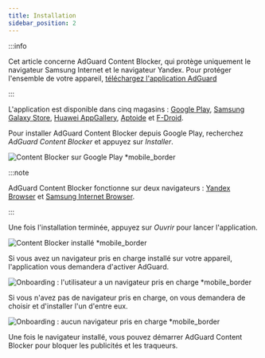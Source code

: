 ```yaml
---
title: Installation
sidebar_position: 2
---
```


:::info

Cet article concerne AdGuard Content Blocker, qui protège uniquement le navigateur Samsung Internet et le navigateur Yandex. Pour protéger l'ensemble de votre appareil, [téléchargez l'application AdGuard](https://agrd.io/download-kb-adblock)

:::

L'application est disponible dans cinq magasins : [Google Play](https://play.google.com/store/apps/details?id=com.adguard.android.contentblocker), [Samsung Galaxy Store](https://galaxystore.samsung.com/detail/com.adguard.android.contentblocker), [Huawei AppGallery](https://appgallery.huawei.com/#/app/C100440597), [Aptoide](https://adguard-content-blocker.en.aptoide.com/) et [F-Droid](https://f-droid.org/en/packages/com.adguard.android.contentblocker/).

Pour installer AdGuard Content Blocker depuis Google Play, recherchez *AdGuard Content Blocker* et appuyez sur *Installer*.

![Content Blocker sur Google Play *mobile_border](https://cdn.adtidy.org/content/Kb/ad_blocker/content_blocker/content_blocker_play_market.jpg)

:::note

AdGuard Content Blocker fonctionne sur deux navigateurs : [Yandex Browser](https://browser.yandex.com/) et [Samsung Internet Browser](https://play.google.com/store/apps/details?id=com.sec.android.app.sbrowser).

:::

Une fois l'installation terminée, appuyez sur *Ouvrir* pour lancer l'application.

![Content Blocker installé *mobile_border](https://cdn.adtidy.org/content/Kb/ad_blocker/content_blocker/content_blocker_play_market_installed.jpg)

Si vous avez un navigateur pris en charge installé sur votre appareil, l'application vous demandera d'activer AdGuard.

![Onboarding : l'utilisateur a un navigateur pris en charge *mobile_border](https://cdn.adtidy.org/content/Kb/ad_blocker/content_blocker/content_blocker_onboarding2.jpg)

Si vous n'avez pas de navigateur pris en charge, on vous demandera de choisir et d'installer l'un d'entre eux.

![Onboarding : aucun navigateur pris en charge *mobile_border](https://cdn.adtidy.org/content/Kb/ad_blocker/content_blocker/content_blocker_onboarding3.jpg)

Une fois le navigateur installé, vous pouvez démarrer AdGuard Content Blocker pour bloquer les publicités et les traqueurs.
